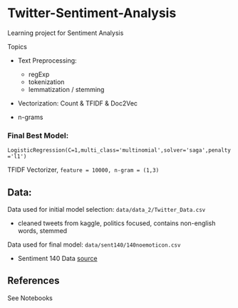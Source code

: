 # Twitter-Sentiment-Analysis
Learning project for Sentiment Analysis 

Topics 
- Text Preprocessing: 
  - regExp 
  - tokenization
  - lemmatization / stemming
 
- Vectorization: Count & TFIDF & Doc2Vec
- n-grams
### Final Best Model:
  `LogisticRegression(C=1,multi_class='multinomial',solver='saga',penalty='l1')`
  
  TFIDF Vectorizer, `feature = 10000, n-gram = (1,3)`
  

## Data:
Data used for initial model selection:
`data/data_2/Twitter_Data.csv`
- cleaned tweets from kaggle, politics focused, contains non-english words, stemmed

Data used for final model:
`data/sent140/140noemoticon.csv`
- Sentiment 140 Data [source](http://help.sentiment140.com/for-students)

## References 
See Notebooks
